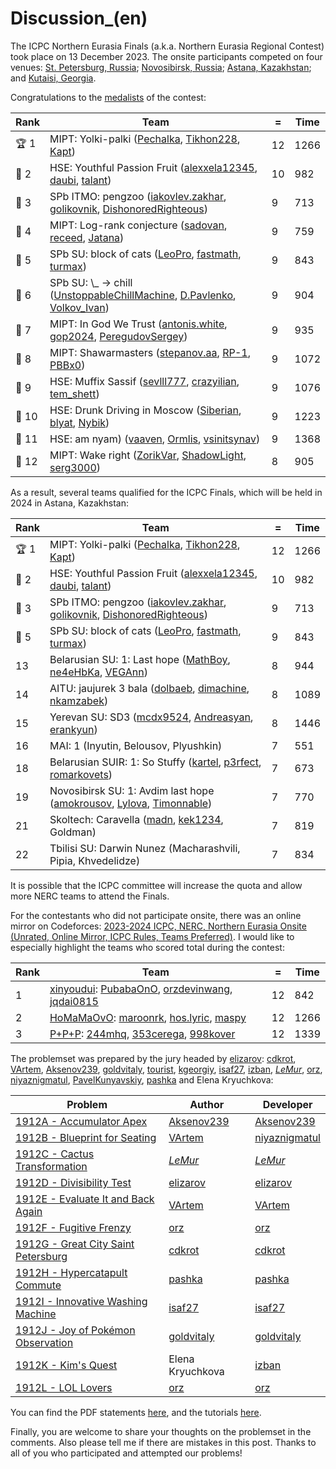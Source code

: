 # Discussion_(en)

The ICPC Northern Eurasia Finals (a.k.a. Northern Eurasia Regional Contest) took place on 13 December 2023. The onsite participants competed on four venues: [St. Petersburg, Russia](https://codeforces.com/https://neerc.ifmo.ru/regional/nef-2023.html#@h2-spb); [Novosibirsk, Russia](https://codeforces.com/https://neerc.ifmo.ru/regional/nef-2023.html#@h2-nsk); [Astana, Kazakhstan](https://codeforces.com/https://neerc.ifmo.ru/regional/nef-2023.html#@h2-kz); and [Kutaisi, Georgia](https://codeforces.com/https://neerc.ifmo.ru/regional/nef-2023.html#@h2-geo).

Congratulations to the [medalists](https://codeforces.com/https://neerc.ifmo.ru/archive/2023/standings.html) of the contest:

 

| **Rank** | **Team** | **=** | **Time** |
| --- | --- | --- | --- |
| 🏆 1 | MIPT: Yolki-palki ([Pechalka](https://codeforces.com/profile/Pechalka "Grandmaster Pechalka"), [Tikhon228](https://codeforces.com/profile/Tikhon228 "Grandmaster Tikhon228"), [Kapt](https://codeforces.com/profile/Kapt "International Grandmaster Kapt")) | 12 | 1266 |
| 🥇 2 | HSE: Youthful Passion Fruit ([alexxela12345](https://codeforces.com/profile/alexxela12345 "Grandmaster alexxela12345"), [daubi](https://codeforces.com/profile/daubi "International Grandmaster daubi"), [talant](https://codeforces.com/profile/talant "International Grandmaster talant")) | 10 | 982 |
| 🥇 3 | SPb ITMO: pengzoo ([iakovlev.zakhar](https://codeforces.com/profile/iakovlev.zakhar "Grandmaster iakovlev.zakhar"), [golikovnik](https://codeforces.com/profile/golikovnik "International Master golikovnik"), [DishonoredRighteous](https://codeforces.com/profile/DishonoredRighteous "Grandmaster DishonoredRighteous")) | 9 | 713 |
| 🥇 4 | MIPT: Log-rank conjecture ([sadovan](https://codeforces.com/profile/sadovan "Grandmaster sadovan"), [receed](https://codeforces.com/profile/receed "Grandmaster receed"), [Jatana](https://codeforces.com/profile/Jatana "Master Jatana")) | 9 | 759 |
| 🥈 5 | SPb SU: block of cats ([LeoPro](https://codeforces.com/profile/LeoPro "International Grandmaster LeoPro"), [fastmath](https://codeforces.com/profile/fastmath "Grandmaster fastmath"), [turmax](https://codeforces.com/profile/turmax "Legendary Grandmaster turmax")) | 9 | 843 |
| 🥈 6 | SPb SU: \\_ -> chill ([UnstoppableChillMachine](https://codeforces.com/profile/UnstoppableChillMachine "International Master UnstoppableChillMachine"), [D.Pavlenko](https://codeforces.com/profile/D.Pavlenko "International Master D.Pavlenko"), [Volkov_Ivan](https://codeforces.com/profile/Volkov_Ivan "Grandmaster Volkov_Ivan")) | 9 | 904 |
| 🥈 7 | MIPT: In God We Trust ([antonis.white](https://codeforces.com/profile/antonis.white "International Master antonis.white"), [gop2024](https://codeforces.com/profile/gop2024 "International Grandmaster gop2024"), [PeregudovSergey](https://codeforces.com/profile/PeregudovSergey "Expert PeregudovSergey")) | 9 | 935 |
| 🥈 8 | MIPT: Shawarmasters ([stepanov.aa](https://codeforces.com/profile/stepanov.aa "Grandmaster stepanov.aa"), [RP-1](https://codeforces.com/profile/RP-1 "Master RP-1"), [PBBx0](https://codeforces.com/profile/PBBx0 "Master PBBx0")) | 9 | 1072 |
| 🥉 9 | HSE: Muffix Sassif ([sevlll777](https://codeforces.com/profile/sevlll777 "International Master sevlll777"), [crazyilian](https://codeforces.com/profile/crazyilian "Master crazyilian"), [tem_shett](https://codeforces.com/profile/tem_shett "International Master tem_shett")) | 9 | 1076 |
| 🥉 10 | HSE: Drunk Driving in Moscow ([Siberian](https://codeforces.com/profile/Siberian "Grandmaster Siberian"), [blyat](https://codeforces.com/profile/blyat "Master blyat"), [Nybik](https://codeforces.com/profile/Nybik "Grandmaster Nybik")) | 9 | 1223 |
| 🥉 11 | HSE: am nyam) ([vaaven](https://codeforces.com/profile/vaaven "Master vaaven"), [Ormlis](https://codeforces.com/profile/Ormlis "Legendary Grandmaster Ormlis"), [vsinitsynav](https://codeforces.com/profile/vsinitsynav "Candidate Master vsinitsynav")) | 9 | 1368 |
| 🥉 12 | MIPT: Wake right ([ZorikVar](https://codeforces.com/profile/ZorikVar "Unrated, ZorikVar"), [ShadowLight](https://codeforces.com/profile/ShadowLight "Grandmaster ShadowLight"), [serg3000](https://codeforces.com/profile/serg3000 "International Master serg3000")) | 8 | 905 |

As a result, several teams qualified for the ICPC Finals, which will be held in 2024 in Astana, Kazakhstan:

 

| **Rank** | Team | **=** | **Time** |
| --- | --- | --- | --- |
| 🏆 1 | MIPT: Yolki-palki ([Pechalka](https://codeforces.com/profile/Pechalka "Grandmaster Pechalka"), [Tikhon228](https://codeforces.com/profile/Tikhon228 "Grandmaster Tikhon228"), [Kapt](https://codeforces.com/profile/Kapt "International Grandmaster Kapt")) | 12 | 1266 |
| 🥇 2 | HSE: Youthful Passion Fruit ([alexxela12345](https://codeforces.com/profile/alexxela12345 "Grandmaster alexxela12345"), [daubi](https://codeforces.com/profile/daubi "International Grandmaster daubi"), [talant](https://codeforces.com/profile/talant "International Grandmaster talant")) | 10 | 982 |
| 🥇 3 | SPb ITMO: pengzoo ([iakovlev.zakhar](https://codeforces.com/profile/iakovlev.zakhar "Grandmaster iakovlev.zakhar"), [golikovnik](https://codeforces.com/profile/golikovnik "International Master golikovnik"), [DishonoredRighteous](https://codeforces.com/profile/DishonoredRighteous "Grandmaster DishonoredRighteous")) | 9 | 713 |
| 🥈 5 | SPb SU: block of cats ([LeoPro](https://codeforces.com/profile/LeoPro "International Grandmaster LeoPro"), [fastmath](https://codeforces.com/profile/fastmath "Grandmaster fastmath"), [turmax](https://codeforces.com/profile/turmax "Legendary Grandmaster turmax")) | 9 | 843 |
| 13 | Belarusian SU: 1: Last hope ([MathBoy](https://codeforces.com/profile/MathBoy "Candidate Master MathBoy"), [ne4eHbKa](https://codeforces.com/profile/ne4eHbKa "Master ne4eHbKa"), [VEGAnn](https://codeforces.com/profile/VEGAnn "Grandmaster VEGAnn")) | 8 | 944 |
| 14 | AITU: jaujurek 3 bala ([dolbaeb](https://codeforces.com/profile/dolbaeb "Expert dolbaeb"), [dimachine](https://codeforces.com/profile/dimachine "Master dimachine"), [nkamzabek](https://codeforces.com/profile/nkamzabek "Expert nkamzabek")) | 8 | 1089 |
| 15 | Yerevan SU: SD3 ([mcdx9524](https://codeforces.com/profile/mcdx9524 "Master mcdx9524"), [Andreasyan](https://codeforces.com/profile/Andreasyan "Grandmaster Andreasyan"), [erankyun](https://codeforces.com/profile/erankyun "Candidate Master erankyun")) | 8 | 1446 |
| 16 | MAI: 1 (Inyutin, Belousov, Plyushkin) | 7 | 551 |
| 18 | Belarusian SUIR: 1: So Stuffy ([kartel](https://codeforces.com/profile/kartel "Master kartel"), [p3rfect](https://codeforces.com/profile/p3rfect "Master p3rfect"), [romarkovets](https://codeforces.com/profile/romarkovets "Expert romarkovets")) | 7 | 673 |
| 19 | Novosibirsk SU: 1: Avdim last hope ([amokrousov](https://codeforces.com/profile/amokrousov "Candidate Master amokrousov"), [Lylova](https://codeforces.com/profile/Lylova "Master Lylova"), [Timonnable](https://codeforces.com/profile/Timonnable "Candidate Master Timonnable")) | 7 | 770 |
| 21 | Skoltech: Caravella ([madn](https://codeforces.com/profile/madn "Master madn"), [kek1234](https://codeforces.com/profile/kek1234 "Master kek1234"), Goldman) | 7 | 819 |
| 22 | Tbilisi SU: Darwin Nunez (Macharashvili, Pipia, Khvedelidze) | 7 | 834 |

It is possible that the ICPC committee will increase the quota and allow more NERC teams to attend the Finals.

For the contestants who did not participate onsite, there was an online mirror on Codeforces: [2023-2024 ICPC, NERC, Northern Eurasia Onsite (Unrated, Online Mirror, ICPC Rules, Teams Preferred)](https://codeforces.com/contest/1912 "2023-2024 ICPC, NERC, Northern Eurasia Onsite (Unrated, Online Mirror, ICPC Rules, Teams Preferred)"). I would like to especially highlight the teams who scored total during the contest:

 

| **Rank** | **Team** | **=** | **Time** |
| --- | --- | --- | --- |
| 1 | [xinyoudui](https://codeforces.com/team/144643): [PubabaOnO](https://codeforces.com/profile/PubabaOnO "Legendary Grandmaster PubabaOnO"), [orzdevinwang](https://codeforces.com/profile/orzdevinwang "Legendary Grandmaster orzdevinwang"), [jqdai0815](https://codeforces.com/profile/jqdai0815 "Legendary Grandmaster jqdai0815") | 12 | 842 |
| 2 | [HoMaMaOvO](https://codeforces.com/team/122677): [maroonrk](https://codeforces.com/profile/maroonrk "Legendary Grandmaster maroonrk"), [hos.lyric](https://codeforces.com/profile/hos.lyric "Legendary Grandmaster hos.lyric"), [maspy](https://codeforces.com/profile/maspy "International Grandmaster maspy") | 12 | 1266 |
| 3 | [P+P+P](https://codeforces.com/team/102621): [244mhq](https://codeforces.com/profile/244mhq "Legendary Grandmaster 244mhq"), [353cerega](https://codeforces.com/profile/353cerega "Legendary Grandmaster 353cerega"), [998kover](https://codeforces.com/profile/998kover "International Grandmaster 998kover") | 12 | 1339 |

The problemset was prepared by the jury headed by [elizarov](https://codeforces.com/profile/elizarov "Candidate Master elizarov"): [cdkrot](https://codeforces.com/profile/cdkrot "International Grandmaster cdkrot"), [VArtem](https://codeforces.com/profile/VArtem "Grandmaster VArtem"), [Aksenov239](https://codeforces.com/profile/Aksenov239 "Candidate Master Aksenov239"), [goldvitaly](https://codeforces.com/profile/goldvitaly "Expert goldvitaly"), [tourist](https://codeforces.com/profile/tourist "Legendary Grandmaster tourist"), [kgeorgiy](https://codeforces.com/profile/kgeorgiy "Unrated, kgeorgiy"), [isaf27](https://codeforces.com/profile/isaf27 "Legendary Grandmaster isaf27"), [izban](https://codeforces.com/profile/izban "International Grandmaster izban"), [_LeMur_](https://codeforces.com/profile/_LeMur_ "Master _LeMur_"), [orz](https://codeforces.com/profile/orz "Grandmaster orz"), [niyaznigmatul](https://codeforces.com/profile/niyaznigmatul "International Grandmaster niyaznigmatul"), [PavelKunyavskiy](https://codeforces.com/profile/PavelKunyavskiy "Grandmaster PavelKunyavskiy"), [pashka](https://codeforces.com/profile/pashka "International Grandmaster pashka") and Elena Kryuchkova:

 

| Problem | Author | Developer |
| --- | --- | --- |
| [1912A - Accumulator Apex](../problems/A._Accumulator_Apex.md "2023-2024 ICPC, NERC, Northern Eurasia Onsite (Unrated, Online Mirror, ICPC Rules, Teams Preferred)") | [Aksenov239](https://codeforces.com/profile/Aksenov239 "Candidate Master Aksenov239") | [Aksenov239](https://codeforces.com/profile/Aksenov239 "Candidate Master Aksenov239") |
| [1912B - Blueprint for Seating](../problems/B._Blueprint_for_Seating.md "2023-2024 ICPC, NERC, Northern Eurasia Onsite (Unrated, Online Mirror, ICPC Rules, Teams Preferred)") | [VArtem](https://codeforces.com/profile/VArtem "Grandmaster VArtem") | [niyaznigmatul](https://codeforces.com/profile/niyaznigmatul "International Grandmaster niyaznigmatul") |
| [1912C - Cactus Transformation](../problems/C._Cactus_Transformation.md "2023-2024 ICPC, NERC, Northern Eurasia Onsite (Unrated, Online Mirror, ICPC Rules, Teams Preferred)") | [_LeMur_](https://codeforces.com/profile/_LeMur_ "Master _LeMur_") | [_LeMur_](https://codeforces.com/profile/_LeMur_ "Master _LeMur_") |
| [1912D - Divisibility Test](../problems/D._Divisibility_Test.md "2023-2024 ICPC, NERC, Northern Eurasia Onsite (Unrated, Online Mirror, ICPC Rules, Teams Preferred)") | [elizarov](https://codeforces.com/profile/elizarov "Candidate Master elizarov") | [elizarov](https://codeforces.com/profile/elizarov "Candidate Master elizarov") |
| [1912E - Evaluate It and Back Again](../problems/E._Evaluate_It_and_Back_Again.md "2023-2024 ICPC, NERC, Northern Eurasia Onsite (Unrated, Online Mirror, ICPC Rules, Teams Preferred)") | [VArtem](https://codeforces.com/profile/VArtem "Grandmaster VArtem") | [VArtem](https://codeforces.com/profile/VArtem "Grandmaster VArtem") |
| [1912F - Fugitive Frenzy](../problems/F._Fugitive_Frenzy.md "2023-2024 ICPC, NERC, Northern Eurasia Onsite (Unrated, Online Mirror, ICPC Rules, Teams Preferred)") | [orz](https://codeforces.com/profile/orz "Grandmaster orz") | [orz](https://codeforces.com/profile/orz "Grandmaster orz") |
| [1912G - Great City Saint Petersburg](../problems/G._Great_City_Saint_Petersburg.md "2023-2024 ICPC, NERC, Northern Eurasia Onsite (Unrated, Online Mirror, ICPC Rules, Teams Preferred)") | [cdkrot](https://codeforces.com/profile/cdkrot "International Grandmaster cdkrot") | [cdkrot](https://codeforces.com/profile/cdkrot "International Grandmaster cdkrot") |
| [1912H - Hypercatapult Commute](../problems/H._Hypercatapult_Commute.md "2023-2024 ICPC, NERC, Northern Eurasia Onsite (Unrated, Online Mirror, ICPC Rules, Teams Preferred)") | [pashka](https://codeforces.com/profile/pashka "International Grandmaster pashka") | [pashka](https://codeforces.com/profile/pashka "International Grandmaster pashka") |
| [1912I - Innovative Washing Machine](../problems/I._Innovative_Washing_Machine.md "2023-2024 ICPC, NERC, Northern Eurasia Onsite (Unrated, Online Mirror, ICPC Rules, Teams Preferred)") | [isaf27](https://codeforces.com/profile/isaf27 "Legendary Grandmaster isaf27") | [isaf27](https://codeforces.com/profile/isaf27 "Legendary Grandmaster isaf27") |
| [1912J - Joy of Pokémon Observation](../problems/J._Joy_of_Pokémon_Observation.md "2023-2024 ICPC, NERC, Northern Eurasia Onsite (Unrated, Online Mirror, ICPC Rules, Teams Preferred)") | [goldvitaly](https://codeforces.com/profile/goldvitaly "Expert goldvitaly") | [goldvitaly](https://codeforces.com/profile/goldvitaly "Expert goldvitaly") |
| [1912K - Kim's Quest](../problems/K._Kim's_Quest.md "2023-2024 ICPC, NERC, Northern Eurasia Onsite (Unrated, Online Mirror, ICPC Rules, Teams Preferred)") | Elena Kryuchkova | [izban](https://codeforces.com/profile/izban "International Grandmaster izban") |
| [1912L - LOL Lovers](../problems/L._LOL_Lovers.md "2023-2024 ICPC, NERC, Northern Eurasia Onsite (Unrated, Online Mirror, ICPC Rules, Teams Preferred)") | [orz](https://codeforces.com/profile/orz "Grandmaster orz") | [orz](https://codeforces.com/profile/orz "Grandmaster orz") |

You can find the PDF statements [here](https://codeforces.com/https://neerc.ifmo.ru/archive/2023/nef-2023-statement.pdf), and the tutorials [here](https://codeforces.com/https://neerc.ifmo.ru/archive/2023/nef-2023-tutorial.pdf).

Finally, you are welcome to share your thoughts on the problemset in the comments. Also please tell me if there are mistakes in this post. Thanks to all of you who participated and attempted our problems!

